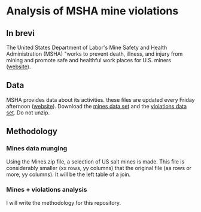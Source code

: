 # Analysis of MSHA mine violations

## In brevi

The United States Department of Labor's Mine Safety and Health Administration (MSHA) "works to prevent death, illness, and injury from mining and promote safe and healthful work places for U.S. miners ([website](https://www.msha.gov/about/mission)).

## Data

MSHA provides data about its activities. these files are updated every Friday afternoon ([website](https://arlweb.msha.gov/opengovernmentdata/ogimsha.asp)). Download the [mines data set](https://arlweb.msha.gov/opengovernmentdata/DataSets/Mines.zip) and the [violations data set](https://arlweb.msha.gov/opengovernmentdata/DataSets/Violations.zip). Do not unzip. 

## Methodology

### Mines data munging

Using the Mines.zip file, a selection of US salt mines is made. This file is considerably smaller (xx rows, yy columns) that the original file (aa rows or more, yy columns). It will be the left table of a join.

### Mines + violations analysis

I will write the methodology for this repository.
